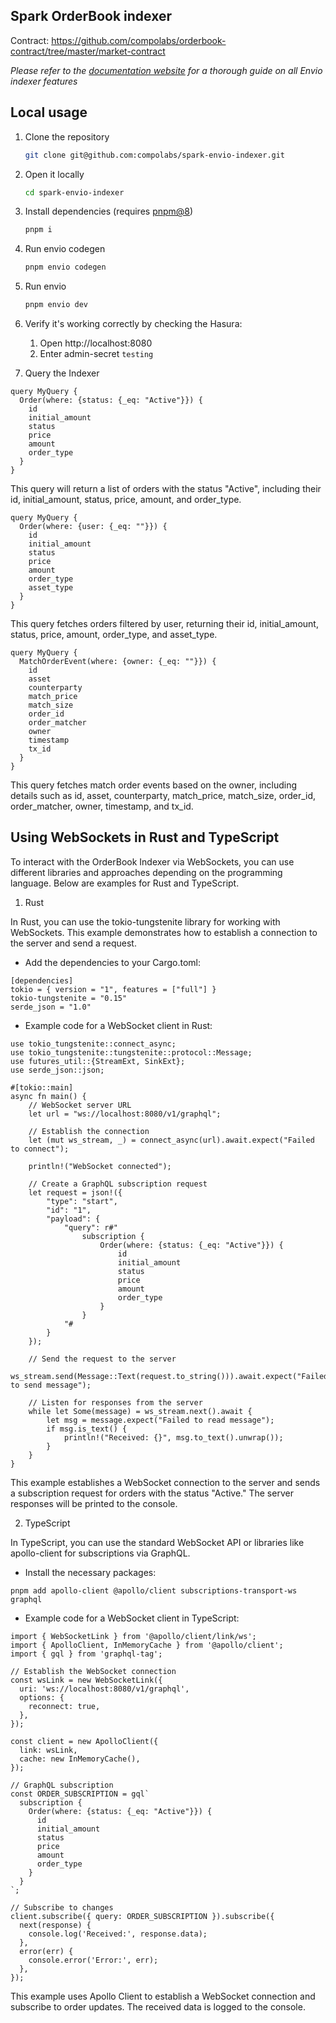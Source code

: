 ## Spark OrderBook indexer

Contract: https://github.com/compolabs/orderbook-contract/tree/master/market-contract

_Please refer to the [documentation website](https://docs.envio.dev) for a thorough guide on all Envio indexer features_

## Local usage

1. Clone the repository

   ```sh
   git clone git@github.com:compolabs/spark-envio-indexer.git
   ```

2. Open it locally

   ```sh
   cd spark-envio-indexer
   ```

3. Install dependencies (requires [pnpm@8](https://pnpm.io/))

   ```sh
   pnpm i
   ``` 

4. Run envio codegen

   ```sh
   pnpm envio codegen
   ```

5. Run envio

   ```sh
   pnpm envio dev
   ```

6. Verify it's working correctly by checking the Hasura:
   1. Open http://localhost:8080
   2. Enter admin-secret `testing`

7. Query the Indexer

```
query MyQuery {
  Order(where: {status: {_eq: "Active"}}) {
    id
    initial_amount
    status
    price
    amount
    order_type
  }
}
```

This query will return a list of orders with the status "Active", including their id, initial_amount, status, price, amount, and order_type.

```
query MyQuery {
  Order(where: {user: {_eq: ""}}) {
    id
    initial_amount
    status
    price
    amount
    order_type
    asset_type
  }
}
```

This query fetches orders filtered by user, returning their id, initial_amount, status, price, amount, order_type, and asset_type.

```
query MyQuery {
  MatchOrderEvent(where: {owner: {_eq: ""}}) {
    id
    asset
    counterparty
    match_price
    match_size
    order_id
    order_matcher
    owner
    timestamp
    tx_id
  }
}
```

This query fetches match order events based on the owner, including details such as id, asset, counterparty, match_price, match_size, order_id, order_matcher, owner, timestamp, and tx_id.

## Using WebSockets in Rust and TypeScript

To interact with the OrderBook Indexer via WebSockets, you can use different libraries and approaches depending on the programming language. Below are examples for Rust and TypeScript.

1. Rust

In Rust, you can use the tokio-tungstenite library for working with WebSockets. This example demonstrates how to establish a connection to the server and send a request.
- Add the dependencies to your Cargo.toml:

```
[dependencies]
tokio = { version = "1", features = ["full"] }
tokio-tungstenite = "0.15"
serde_json = "1.0"

```
- Example code for a WebSocket client in Rust:

```
use tokio_tungstenite::connect_async;
use tokio_tungstenite::tungstenite::protocol::Message;
use futures_util::{StreamExt, SinkExt};
use serde_json::json;

#[tokio::main]
async fn main() {
    // WebSocket server URL
    let url = "ws://localhost:8080/v1/graphql";

    // Establish the connection
    let (mut ws_stream, _) = connect_async(url).await.expect("Failed to connect");

    println!("WebSocket connected");

    // Create a GraphQL subscription request
    let request = json!({
        "type": "start",
        "id": "1",
        "payload": {
            "query": r#"
                subscription {
                    Order(where: {status: {_eq: "Active"}}) {
                        id
                        initial_amount
                        status
                        price
                        amount
                        order_type
                    }
                }
            "#
        }
    });

    // Send the request to the server
    ws_stream.send(Message::Text(request.to_string())).await.expect("Failed to send message");

    // Listen for responses from the server
    while let Some(message) = ws_stream.next().await {
        let msg = message.expect("Failed to read message");
        if msg.is_text() {
            println!("Received: {}", msg.to_text().unwrap());
        }
    }
}
```

This example establishes a WebSocket connection to the server and sends a subscription request for orders with the status "Active." The server responses will be printed to the console.

2. TypeScript

In TypeScript, you can use the standard WebSocket API or libraries like apollo-client for subscriptions via GraphQL.

- Install the necessary packages:

```
pnpm add apollo-client @apollo/client subscriptions-transport-ws graphql
```

- Example code for a WebSocket client in TypeScript:

```
import { WebSocketLink } from '@apollo/client/link/ws';
import { ApolloClient, InMemoryCache } from '@apollo/client';
import { gql } from 'graphql-tag';

// Establish the WebSocket connection
const wsLink = new WebSocketLink({
  uri: 'ws://localhost:8080/v1/graphql',
  options: {
    reconnect: true,
  },
});

const client = new ApolloClient({
  link: wsLink,
  cache: new InMemoryCache(),
});

// GraphQL subscription
const ORDER_SUBSCRIPTION = gql`
  subscription {
    Order(where: {status: {_eq: "Active"}}) {
      id
      initial_amount
      status
      price
      amount
      order_type
    }
  }
`;

// Subscribe to changes
client.subscribe({ query: ORDER_SUBSCRIPTION }).subscribe({
  next(response) {
    console.log('Received:', response.data);
  },
  error(err) {
    console.error('Error:', err);
  },
});
```

This example uses Apollo Client to establish a WebSocket connection and subscribe to order updates. The received data is logged to the console.
